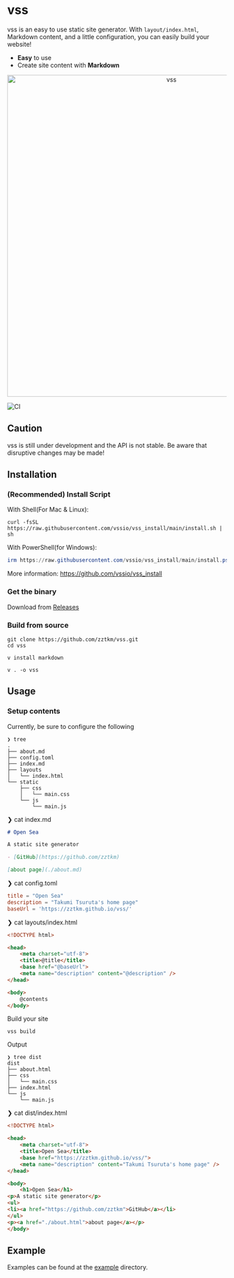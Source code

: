 # vss

vss is an easy to use static site generator. With `layout/index.html`, Markdown
content, and a little configuration, you can easily build your website!

- **Easy** to use
- Create site content with **Markdown**

<p align="center">
  <img src="./image.gif" alt="vss" width="738">
</p>

![CI](https://github.com/zztkm/vss/workflows/CI/badge.svg)

## Caution

vss is still under development and the API is not stable. Be aware that
disruptive changes may be made!

## Installation

### (Recommended) Install Script

With Shell(For Mac & Linux):

```shell
curl -fsSL https://raw.githubusercontent.com/vssio/vss_install/main/install.sh | sh
```

With PowerShell(for Windows):

```powershell
irm https://raw.githubusercontent.com/vssio/vss_install/main/install.ps1 | iex
```

More information: https://github.com/vssio/vss_install

### Get the binary

Download from [Releases](https://github.com/zztkm/vss/releases)

### Build from source

```
git clone https://github.com/zztkm/vss.git
cd vss

v install markdown

v . -o vss
```

## Usage

### Setup contents

Currently, be sure to configure the following

```
❯ tree  
.
├── about.md
├── config.toml
├── index.md
├── layouts
│   └── index.html
└── static
    ├── css
    │   └── main.css
    └── js
        └── main.js
```

❯ cat index.md

```markdown
# Open Sea

A static site generator

- [GitHub](https://github.com/zztkm)

[about page](./about.md)
```

❯ cat config.toml

```toml
title = "Open Sea"
description = "Takumi Tsuruta's home page"
baseUrl = 'https://zztkm.github.io/vss/'
```

❯ cat layouts/index.html

```html
<!DOCTYPE html>

<head>
    <meta charset="utf-8">
    <title>@title</title>
    <base href="@baseUrl">
    <meta name="description" content="@description" />
</head>

<body>
    @contents
</body>
```

Build your site

```
vss build
```

Output

```
❯ tree dist
dist
├── about.html
├── css
│   └── main.css
├── index.html
└── js
    └── main.js
```

❯ cat dist/index.html

```html
<!DOCTYPE html>

<head>
    <meta charset="utf-8">
    <title>Open Sea</title>
    <base href="https://zztkm.github.io/vss/">
    <meta name="description" content="Takumi Tsuruta's home page" />
</head>

<body>
    <h1>Open Sea</h1>
<p>A static site generator</p>
<ul>
<li><a href="https://github.com/zztkm">GitHub</a></li>
</ul>
<p><a href="./about.html">about page</a></p>
</body>
```

## Example

Examples can be found at the
[example](https://github.com/zztkm/vss/tree/main/example) directory.

